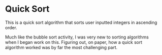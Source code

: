 # Quick Sort
This is a quick sort algorithm that sorts user inputted integers in ascending order.

Much like the bubble sort activity, I was very new to sorting algorithms when I began work on this. Figuring out, on paper, how a quick sort algorithm worked was
by far the most challenging part.
